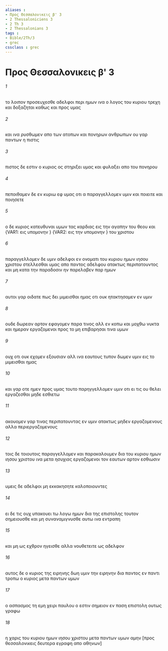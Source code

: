 ```yaml
---
aliases : 
- Προς Θεσσαλονικεις β' 3
- 2 Thessaloniciens 3
- 2 Th 3
- 2 Thessalonians 3
tags : 
- Bible/2Th/3
- grec
cssclass : grec
---
```


# Προς Θεσσαλονικεις β' 3

###### 1
το λοιπον προσευχεσθε αδελφοι περι ημων ινα ο λογος του κυριου τρεχη και δοξαζηται καθως και προς υμας
###### 2
και ινα ρυσθωμεν απο των ατοπων και πονηρων ανθρωπων ου γαρ παντων η πιστις
###### 3
πιστος δε εστιν ο κυριος ος στηριξει υμας και φυλαξει απο του πονηρου
###### 4
πεποιθαμεν δε εν κυριω εφ υμας οτι α παραγγελλομεν υμιν και ποιειτε και ποιησετε
###### 5
ο δε κυριος κατευθυναι υμων τας καρδιας εις την αγαπην του θεου και  {VAR1: εις υπομονην } {VAR2: εις την υπομονην } του χριστου
###### 6
παραγγελλομεν δε υμιν αδελφοι εν ονοματι του κυριου ημων ιησου χριστου στελλεσθαι υμας απο παντος αδελφου ατακτως περιπατουντος και μη κατα την παραδοσιν ην παρελαβεν παρ ημων
###### 7
αυτοι γαρ οιδατε πως δει μιμεισθαι ημας οτι ουκ ητακτησαμεν εν υμιν
###### 8
ουδε δωρεαν αρτον εφαγομεν παρα τινος αλλ εν κοπω και μοχθω νυκτα και ημεραν εργαζομενοι προς το μη επιβαρησαι τινα υμων
###### 9
ουχ οτι ουκ εχομεν εξουσιαν αλλ ινα εαυτους τυπον δωμεν υμιν εις το μιμεισθαι ημας
###### 10
και γαρ οτε ημεν προς υμας τουτο παρηγγελλομεν υμιν οτι ει τις ου θελει εργαζεσθαι μηδε εσθιετω
###### 11
ακουομεν γαρ τινας περιπατουντας εν υμιν ατακτως μηδεν εργαζομενους αλλα περιεργαζομενους
###### 12
τοις δε τοιουτοις παραγγελλομεν και παρακαλουμεν δια του κυριου ημων ιησου χριστου ινα μετα ησυχιας εργαζομενοι τον εαυτων αρτον εσθιωσιν
###### 13
υμεις δε αδελφοι μη εκκακησητε καλοποιουντες
###### 14
ει δε τις ουχ υπακουει τω λογω ημων δια της επιστολης τουτον σημειουσθε και μη συναναμιγνυσθε αυτω ινα εντραπη
###### 15
και μη ως εχθρον ηγεισθε αλλα νουθετειτε ως αδελφον
###### 16
αυτος δε ο κυριος της ειρηνης δωη υμιν την ειρηνην δια παντος εν παντι τροπω ο κυριος μετα παντων υμων
###### 17
ο ασπασμος τη εμη χειρι παυλου ο εστιν σημειον εν παση επιστολη ουτως γραφω
###### 18
η χαρις του κυριου ημων ιησου χριστου μετα παντων υμων αμην [προς θεσσαλονικεις δευτερα εγραφη απο αθηνων]
